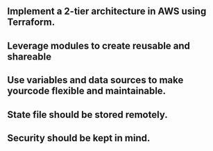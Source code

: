 ## Implement a 2-tier architecture in AWS using Terraform.

## Leverage modules to create reusable and shareable
## Use variables and data sources to make yourcode flexible and maintainable.
## State file should be stored remotely.
## Security should be kept in mind.
